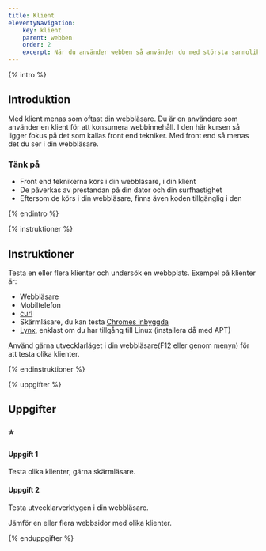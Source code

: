 ```yaml
---
title: Klient
eleventyNavigation:
    key: klient
    parent: webben
    order: 2
    excerpt: När du använder webben så använder du med största sannolikhet någon form av klient, men vad är det
---
```


{% intro %}

## Introduktion

Med klient menas som oftast din webbläsare. Du är en användare som använder en
klient för att konsumera webbinnehåll.
I den här kursen så ligger fokus på det som kallas front end tekniker. Med front end
så menas det du ser i din webbläsare.

### Tänk på

-   Front end teknikerna körs i din webbläsare, i din klient
-   De påverkas av prestandan på din dator och din surfhastighet
-   Eftersom de körs i din webbläsare, finns även koden tillgänglig i den

{% endintro %}

{% instruktioner %}

## Instruktioner

Testa en eller flera klienter och undersök en webbplats. Exempel på klienter är:

-   Webbläsare
-   Mobiltelefon
-   [curl](https://curl.se/)
-   Skärmläsare, du kan testa [Chromes inbyggda](https://support.google.com/accessibility/answer/7031755?hl=en)
-   [Lynx](https://lynx.invisible-island.net/), enklast om du har tillgång till Linux (installera då med APT)

Använd gärna utvecklarläget i din webbläsare(F12 eller genom menyn) för att testa olika klienter.

{% endinstruktioner %}

{% uppgifter %}

## Uppgifter

### ⭐

#### Uppgift 1

Testa olika klienter, gärna skärmläsare.

#### Uppgift 2

Testa utvecklarverktygen i din webbläsare.

Jämför en eller flera webbsidor med olika klienter.

{% enduppgifter %}
